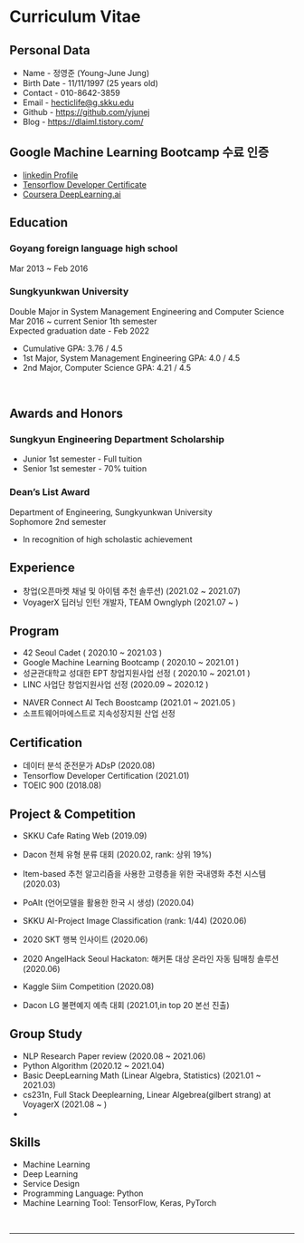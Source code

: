 # Curriculum Vitae 


## Personal Data
- Name - 정영준 (Young-June Jung)
- Birth Date - 11/11/1997 (25 years old)
- Contact - 010-8642-3859
- Email - hecticlife@g.skku.edu
- Github - https://github.com/yjunej
- Blog - https://dlaiml.tistory.com/


## Google Machine Learning Bootcamp 수료 인증
- [linkedin Profile](https://www.linkedin.com/in/%EC%98%81%EC%A4%80-%EC%A0%95-304428204/)
- [Tensorflow Developer Certificate](https://www.credential.net/7cf97353-1502-4889-982b-da9be70bdec9)
- [Coursera DeepLearning.ai](https://www.coursera.org/account/accomplishments/specialization/certificate/7W5M8HGKST72)


## Education

### Goyang foreign language high school
Mar 2013 ~ Feb 2016

### Sungkyunkwan University

Double Major in System Management Engineering and Computer Science<br>
Mar 2016 ~ current Senior 1th semester<br>
Expected graduation date - Feb 2022<br>

- Cumulative GPA: 3.76 / 4.5
- 1st Major, System Management Engineering GPA: 4.0 / 4.5
- 2nd Major, Computer Science GPA: 4.21 / 4.5

<br>

## Awards and Honors

### Sungkyun Engineering Department Scholarship
  
- Junior 1st semester  - Full tuition
- Senior 1st semester - 70% tuition



### Dean’s List Award

Department of Engineering, Sungkyunkwan University   
Sophomore 2nd semester
- In recognition of high scholastic achievement


## Experience
- 창업(오픈마켓 채널 및 아이템 추천 솔루션) (2021.02 ~ 2021.07)
- VoyagerX 딥러닝 인턴 개발자, TEAM Ownglyph (2021.07 ~ )


## Program

- 42 Seoul Cadet ( 2020.10 ~ 2021.03 )
- Google Machine Learning Bootcamp ( 2020.10 ~ 2021.01 )
- 성균관대학교 성대한 EPT 창업지원사업 선정 ( 2020.10 ~ 2021.01 )
- LINC 사업단 창업지원사업 선정 (2020.09 ~ 2020.12 )
<!-- - WISET 성균관대학교 나만의 AI 스피커 만들기 ( 2020. 11 ) -->
- NAVER Connect AI Tech Boostcamp (2021.01 ~ 2021.05 )
- 소프트웨어마에스트로 지속성장지원 산업 선정



## Certification

- 데이터 분석 준전문가 ADsP (2020.08)
- Tensorflow Developer Certification (2021.01)
- TOEIC 900 (2018.08)

## Project & Competition
- SKKU Cafe Rating Web (2019.09)
<!-- - (https://github.com/hectic97/SKKU-Cafe-Web/blob/master/README.md) -->
- Dacon 천체 유형 분류 대회 (2020.02, rank: 상위 19%)
<!-- - (https://github.com/hectic97/Trace/tree/master/Data_AI_Competition/SDSS) -->
- Item-based 추천 알고리즘을 사용한 고령층을 위한 국내영화 추천 시스템 (2020.03)
<!-- - (https://github.com/hectic97/Korean-Movie-Recommender) -->
- PoAIt (언어모델을 활용한 한국 시 생성) (2020.04)
<!-- - (https://github.com/hectic97/Korean-poetry-generator) -->
- SKKU AI-Project Image Classification (rank: 1/44) (2020.06)
<!-- - (https://github.com/hectic97/Imbalanced-cifar-100-classification)  -->
- 2020 SKT 행복 인사이트 (2020.06)
<!-- - (https://github.com/hectic97/Trace/blob/master/Data_AI_Competition/AOAS_SK_insight.pdf) -->
- 2020 AngelHack Seoul Hackaton: 해커톤 대상 온라인 자동 팀매칭 솔루션 (2020.06)
<!-- - (https://github.com/hectic97/AngelHack_web) -->
- Kaggle Siim Competition (2020.08)
<!-- - 빅콘테스트: SARIMAX 시계열 예측과 머신러닝 모델의 특성 중요도를 활용한 코로나 시대 위험 산업군 도출 (2021.01)(https://github.com/hectic97/Kaggle_Competition/blob/master/bigcontest2020/AOAS_MAIN_PDF.pdf) -->
- Dacon LG 불편예지 예측 대회  (2021.01,in top 20 본선 진출)


## Group Study
- NLP Research Paper review (2020.08 ~ 2021.06)
- Python Algorithm (2020.12 ~ 2021.04)
- Basic DeepLearning Math (Linear Algebra, Statistics) (2021.01 ~ 2021.03)
- cs231n, Full Stack Deeplearning, Linear Algebrea(gilbert strang) at VoyagerX (2021.08 ~ )
-
## Skills
- Machine Learning
- Deep Learning
- Service Design
- Programming Language: Python
- Machine Learning Tool: TensorFlow, Keras, PyTorch


<br>

----

